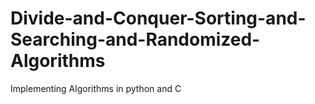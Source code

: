 # Divide-and-Conquer-Sorting-and-Searching-and-Randomized-Algorithms
Implementing Algorithms in python and C
